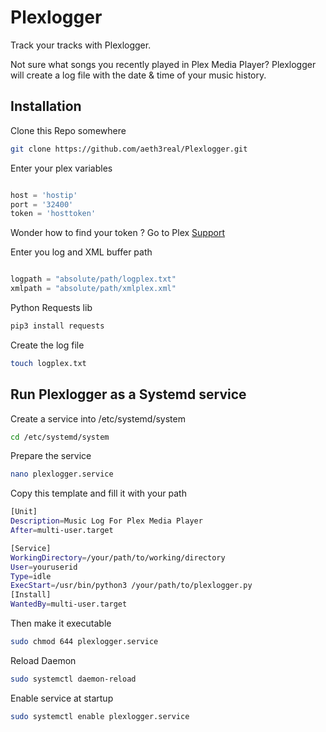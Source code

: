 # Plexlogger
Track your tracks with Plexlogger.

Not sure what songs you recently played in Plex Media Player? Plexlogger will create a log file with the date & time of your music history.

## Installation

Clone this Repo somewhere

```bash
git clone https://github.com/aeth3real/Plexlogger.git
```

Enter your plex variables

```python

host = 'hostip'
port = '32400'
token = 'hosttoken'

```
Wonder how to find your token ? Go to Plex [Support](https://support.plex.tv/articles/204059436-finding-an-authentication-token-x-plex-token/)

Enter you log and XML buffer path

```python

logpath = "absolute/path/logplex.txt"
xmlpath = "absolute/path/xmlplex.xml"

```

Python Requests lib

```bash
pip3 install requests
```

Create the log file 

```bash
touch logplex.txt
```

## Run Plexlogger as a Systemd service

Create a service into /etc/systemd/system

```bash
cd /etc/systemd/system
```

Prepare the service

```bash
nano plexlogger.service
```

Copy this template and fill it with your path

```bash
[Unit]
Description=Music Log For Plex Media Player
After=multi-user.target

[Service]
WorkingDirectory=/your/path/to/working/directory
User=youruserid
Type=idle
ExecStart=/usr/bin/python3 /your/path/to/plexlogger.py
[Install]
WantedBy=multi-user.target
```
Then make it executable

```bash
sudo chmod 644 plexlogger.service
```

Reload Daemon

```bash
sudo systemctl daemon-reload
```

Enable service at startup

```bash
sudo systemctl enable plexlogger.service
```

